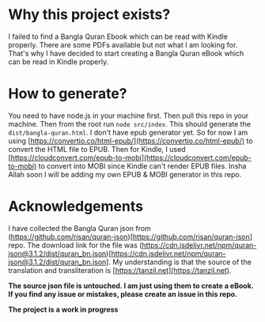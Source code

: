 # Why this project exists?
I failed to find a Bangla Quran Ebook which can be read with Kindle properly. There are some PDFs available but not what I am looking for. That's why I have decided to start creating a Bangla Quran eBook which can be read in Kindle properly.

# How to generate?
You need to have node.js in your machine first. Then pull this repo in your machine. Then from the root run `node src/index`. This should generate the `dist/bangla-quran.html`. I don't have epub generator yet. So for now I am using [https://convertio.co/html-epub/](https://convertio.co/html-epub/) to convert the HTML file to EPUB. Then for Kindle, I used [https://cloudconvert.com/epub-to-mobi](https://cloudconvert.com/epub-to-mobi) to convert into MOBI since Kindle can't render EPUB files. Insha Allah soon I will be adding my own EPUB & MOBI generator in this repo.

# Acknowledgements
I have collected the Bangla Quran json from (https://github.com/risan/quran-json)[https://github.com/risan/quran-json] repo. The download link for the file was (https://cdn.jsdelivr.net/npm/quran-json@3.1.2/dist/quran_bn.json)[https://cdn.jsdelivr.net/npm/quran-json@3.1.2/dist/quran_bn.json]. My understanding is that the source of the translation and transliteration is [https://tanzil.net](https://tanzil.net).

**The source json file is untouched. I am just using them to create a eBook. If you find any issue or mistakes, please create an issue in this repo.**

**The project is a work in progress**
